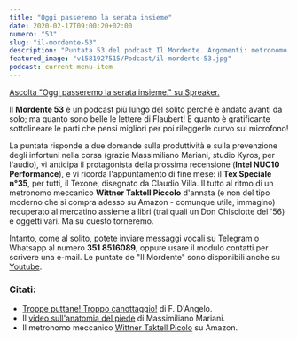 ```yaml
---
title: "Oggi passeremo la serata insieme"
date: 2020-02-17T09:00:20+02:00
numero: "53"
slug: "il-mordente-53"
description: "Puntata 53 del podcast Il Mordente. Argomenti: metronomo Wittner, Flaubert, anatomia del piede, Texone Claudio Villa, Intel NUC10, produttività. Autore: Riccardo Palombo."
featured_image: "v1581927515/Podcast/il-mordente-53.jpg"
podcast: current-menu-item
---
```


<a class="spreaker-player" rel="nofollow noopener" href="https://www.spreaker.com/episode/22835172" data-resource="episode_id=22835172" data-width="100%" data-height="200px" data-theme="light" data-playlist="false" data-playlist-continuous="false" data-autoplay="false" data-live-autoplay="false" data-chapters-image="true" data-episode-image-position="right" data-hide-logo="false" data-hide-likes="false" data-hide-comments="false" data-hide-sharing="false" data-hide-download="true">Ascolta "Oggi passeremo la serata insieme." su Spreaker.</a>

Il **Mordente 53** è un podcast più lungo del solito perché è andato avanti da solo; ma quanto sono belle le lettere di Flaubert! E quanto è gratificante sottolineare le parti che pensi migliori per poi rileggerle curvo sul microfono!

La puntata risponde a due domande sulla produttività e sulla prevenzione degli infortuni nella corsa (grazie Massimiliano Mariani, studio Kyros, per l'audio), vi anticipa il protagonista della prossima recensione (**Intel NUC10 Performance**), e vi ricorda l'appuntamento di fine mese: il **Tex Speciale n°35**, per tutti, il Texone, disegnato da Claudio Villa. Il tutto al ritmo di un metronomo meccanico **Wittner Taktell Piccolo** d'annata (e non del tipo moderno che si compra adesso su Amazon - comunque utile, immagino) recuperato al mercatino assieme a libri (trai quali un Don Chisciotte del '56) e oggetti vari. Ma su questo torneremo.

Intanto, come al solito, potete inviare messaggi vocali su Telegram o Whatsapp al numero **351 8516089**, oppure usare il modulo contatti per scrivere una e-mail. Le puntate de "Il Mordente" sono disponibili anche su <a target="_blank" rel="nofollow noopener" title="Canale Youtube Riccardo Palombo" href="https://www.youtube.com/riccardopalombo">Youtube</a>.

### Citati:
<ul>
<li><a href="https://amzn.to/31iTk5q" target="_blank" rel="nofollow noopener" title="Vedi il libro Troppe puttane! Troppo canottaggio! Da Balzac a Proust, consigli ai giovani scrittori dai maestri della letteratura francese.">Troppe puttane! Troppo canottaggio!</a> di F. D'Angelo.</li>
<li>Il <a href="https://www.facebook.com/1416032665295819/posts/2618933938339013/" target="_blank" rel="nofollow noopener" title="Vedi il video di Massimiliano Mariani.">video sull'anatomia del piede</a> di Massimiliano Mariani.</li>
<li>Il metronomo meccanico <a href="https://amzn.to/2UZMyjF" target="_blank" rel="nofollow noopener" title="Vedi il metronomo Wittner TakTell Piccolo.">Wittner Taktell Picolo</a> su Amazon.</li>
</ul>
